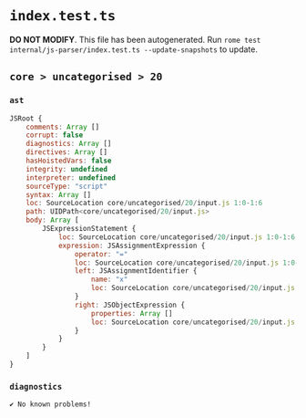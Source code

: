 # `index.test.ts`

**DO NOT MODIFY**. This file has been autogenerated. Run `rome test internal/js-parser/index.test.ts --update-snapshots` to update.

## `core > uncategorised > 20`

### `ast`

```javascript
JSRoot {
	comments: Array []
	corrupt: false
	diagnostics: Array []
	directives: Array []
	hasHoistedVars: false
	integrity: undefined
	interpreter: undefined
	sourceType: "script"
	syntax: Array []
	loc: SourceLocation core/uncategorised/20/input.js 1:0-1:6
	path: UIDPath<core/uncategorised/20/input.js>
	body: Array [
		JSExpressionStatement {
			loc: SourceLocation core/uncategorised/20/input.js 1:0-1:6
			expression: JSAssignmentExpression {
				operator: "="
				loc: SourceLocation core/uncategorised/20/input.js 1:0-1:6
				left: JSAssignmentIdentifier {
					name: "x"
					loc: SourceLocation core/uncategorised/20/input.js 1:0-1:1 (x)
				}
				right: JSObjectExpression {
					properties: Array []
					loc: SourceLocation core/uncategorised/20/input.js 1:4-1:6
				}
			}
		}
	]
}
```

### `diagnostics`

```
✔ No known problems!

```
